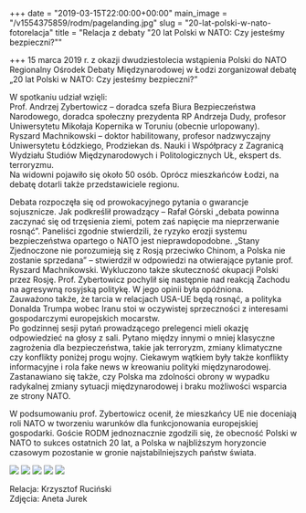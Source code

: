 +++
date = "2019-03-15T22:00:00+00:00"
main_image = "/v1554375859/rodm/pagelanding.jpg"
slug = "20-lat-polski-w-nato-fotorelacja"
title = "Relacja z debaty \"20 lat Polski w NATO: Czy jesteśmy bezpieczni?\""

+++
15 marca 2019 r. z okazji dwudziestolecia wstąpienia Polski do NATO Regionalny Ośrodek Debaty Międzynarodowej w Łodzi zorganizował debatę „20 lat Polski w NATO: Czy jesteśmy bezpieczni?”

W spotkaniu udział wzięli:  
Prof. Andrzej Zybertowicz – doradca szefa Biura Bezpieczeństwa Narodowego, doradca społeczny prezydenta RP Andrzeja Dudy, profesor Uniwersytetu Mikołaja Kopernika w Toruniu (obecnie urlopowany).  
Ryszard Machnikowski – doktor habilitowany, profesor nadzwyczajny Uniwersytetu Łódzkiego, Prodziekan ds. Nauki i Współpracy z Zagranicą Wydziału Studiów Międzynarodowych i Politologicznych UŁ, ekspert ds. terroryzmu.  
Na widowni pojawiło się około 50 osób. Oprócz mieszkańców Łodzi, na debatę dotarli także przedstawiciele regionu.

Debata rozpoczęła się od prowokacyjnego pytania o gwarancje sojusznicze. Jak podkreślił prowadzący – Rafał Górski „debata powinna zaczynać się od trzęsienia ziemi, potem zaś napięcie ma nieprzerwanie rosnąć”. Paneliści zgodnie stwierdzili, że ryzyko erozji systemu bezpieczeństwa opartego o NATO jest nieprawdopodobne. „Stany Zjednoczone nie porozumieją się z Rosją przeciwko Chinom, a Polska nie zostanie sprzedana” – stwierdził w odpowiedzi na otwierające pytanie prof. Ryszard Machnikowski. Wykluczono także skuteczność okupacji Polski przez Rosję. Prof. Zybertowicz pochylił się następnie nad reakcją Zachodu na agresywną rosyjską politykę. W jego opinii była opóźniona.  
Zauważono także, że tarcia w relacjach USA-UE będą rosnąć, a polityka Donalda Trumpa wobec Iranu stoi w oczywistej sprzeczności z interesami gospodarczymi europejskich mocarstw.  
Po godzinnej sesji pytań prowadzącego prelegenci mieli okazję odpowiedzieć na głosy z sali. Pytano między innymi o mniej klasyczne zagrożenia dla bezpieczeństwa, takie jak terroryzm, zmiany klimatyczne czy konflikty poniżej progu wojny. Ciekawym wątkiem były także konflikty informacyjne i rola fake news w kreowaniu polityki międzynarodowej. Zastanawiano się także, czy Polska ma zdolności obrony w wypadku radykalnej zmiany sytuacji międzynarodowej i braku możliwości wsparcia ze strony NATO.

W podsumowaniu prof. Zybertowicz ocenił, że mieszkańcy UE nie doceniają roli NATO w tworzeniu warunków dla funkcjonowania europejskiej gospodarki. Goście RODM jednoznacznie zgodzili się, że obecność Polski w NATO to sukces ostatnich 20 lat, a Polska w najbliższym horyzoncie czasowym pozostanie w gronie najstabilniejszych państw świata.

![](https://res.cloudinary.com/inspro/image/upload/v1554375361/rodm/54414046_365336077407059_3919439025202528256_o.jpg) ![](https://res.cloudinary.com/inspro/image/upload/v1554375452/rodm/55529823_365336007407066_7377714784629686272_o%20%282%29.jpg) ![](https://res.cloudinary.com/inspro/image/upload/v1554375344/rodm/54514235_365336504073683_8114605656499027968_o.jpg) ![](https://res.cloudinary.com/inspro/image/upload/v1554375421/rodm/53934061_365336174073716_1428784406465609728_o.jpg) ![](https://res.cloudinary.com/inspro/image/upload/v1554375313/rodm/53792671_365336434073690_941516720307175424_o.jpg)  
  
Relacja: Krzysztof Ruciński  
Zdjęcia: Aneta Jurek